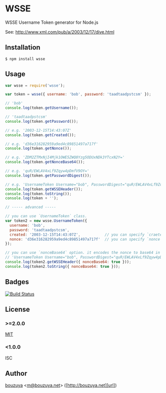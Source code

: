 # WSSE

WSSE Username Token generator for Node.js

See: http://www.xml.com/pub/a/2003/12/17/dive.html

## Installation

```
$ npm install wsse
```

## Usage

```javascript
var wsse = require('wsse');

var token = wsse({ username: 'bob', password: 'taadtaadpstcsm' });

// 'bob'
console.log(token.getUsername());

// 'taadtaadpstcsm'
console.log(token.getPassword());

// e.g. '2003-12-15T14:43:07Z'
console.log(token.getCreated());

// e.g. 'd36e316282959a9ed4c89851497a717f'
console.log(token.getNonce());

// e.g. 'ZDM2ZTMxNjI4Mjk1OWE5ZWQ0Yzg5ODUxNDk3YTcxN2Y='
console.log(token.getNonceBase64());

// e.g. 'quR/EWLAV4xLf9Zqyw4pDmfV9OY='
console.log(token.getPasswordDigest());

// e.g. 'UsernameToken Username="bob", PasswordDigest="quR/EWLAV4xLf9Zqyw4pDmfV9OY=", Nonce="d36e316282959a9ed4c89851497a717f", Created="2003-12-15T14:43:07Z"'
console.log(token.getWSSEHeader());
console.log(token.toString());
console.log(token + '');

// ----- advanced -----

// you can use `UsernameToken` class.
var token2 = new wsse.UsernameToken({
  username: 'bob',
  password: 'taadtaadpstcsm',
  created: '2003-12-15T14:43:07Z',           // you can specify `craeted`.
  nonce: 'd36e316282959a9ed4c89851497a717f'  // you can specify `nonce`.
});

// you can use `nonceBase64` option. it encodes the nonce to base64 in header.
// 'UsernameToken Username="bob", PasswordDigest="quR/EWLAV4xLf9Zqyw4pDmfV9OY=", Nonce="ZDM2ZTMxNjI4Mjk1OWE5ZWQ0Yzg5ODUxNDk3YTcxN2Y=", Created="2003-12-15T14:43:07Z"'
console.log(token2.getWSSEHeader({ nonceBase64: true }));
console.log(token2.toString({ nonceBase64: true }));
```

## Badges

[![Build Status](https://travis-ci.org/bouzuya/node-wsse.svg)](https://travis-ci.org/bouzuya/node-wsse)

## License

### >=2.0.0

[MIT](LICENSE)

### <1.0.0

ISC

## Author

[bouzuya][user] &lt;[m@bouzuya.net][email]&gt; ([http://bouzuya.net][url])

[user]: https://github.com/bouzuya
[email]: mailto:m@bouzuya.net
[url]: http://bouzuya.net
